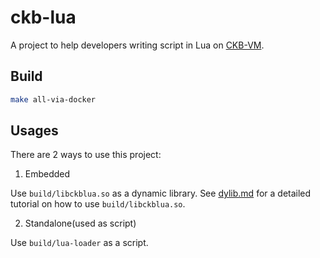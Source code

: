 # ckb-lua
A project to help developers writing script in Lua on [CKB-VM](https://github.com/nervosnetwork/ckb-vm).


## Build

```bash
make all-via-docker
```


## Usages

There are 2 ways to use this project:
1. Embedded

Use `build/libckblua.so` as a dynamic library. See [dylib.md](./docs/dylib.md) for a detailed tutorial on how to use `build/libckblua.so`.

2. Standalone(used as script)

Use `build/lua-loader` as a script.
